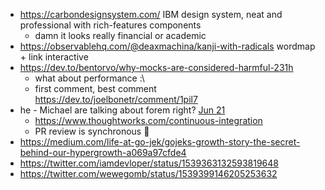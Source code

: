 - https://carbondesignsystem.com/ IBM design system, neat and professional with rich-features components
	- damn it looks really financial or academic
- https://observablehq.com/@deaxmachina/kanji-with-radicals wordmap + link interactive
- https://dev.to/bentorvo/why-mocks-are-considered-harmful-231h
	- what about performance :\
	- first comment, best comment https://dev.to/joelbonetr/comment/1pil7
- he - Michael are talking about forem right? [Jun 21](https://dev.to/citizen428/comment/1phlo)
	- https://www.thoughtworks.com/continuous-integration
	- PR review is synchronous :thinking:
- https://medium.com/life-at-go-jek/gojeks-growth-story-the-secret-behind-our-hypergrowth-a069a97cfde4
- https://twitter.com/iamdevloper/status/1539363132593819648
- https://twitter.com/wewegomb/status/1539399146205253632